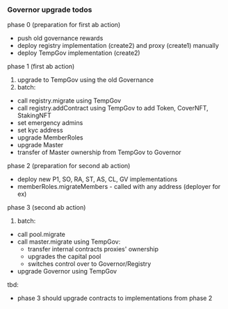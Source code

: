 ### Governor upgrade todos

phase 0 (preparation for first ab action)
- push old governance rewards
- deploy registry implementation (create2) and proxy (create1) manually
- deploy TempGov implementation (create2)

phase 1 (first ab action)
1. upgrade to TempGov using the old Governance
2. batch:
  - call registry.migrate using TempGov
  - call registry.addContract using TempGov to add Token, CoverNFT, StakingNFT
  - set emergency admins
  - set kyc address
  - upgrade MemberRoles
  - upgrade Master
  - transfer of Master ownership from TempGov to Governor

phase 2 (preparation for second ab action)
- deploy new P1, SO, RA, ST, AS, CL, GV implementations
- memberRoles.migrateMembers - called with any address (deployer for ex)

phase 3 (second ab action)
1. batch:
  - call pool.migrate
  - call master.migrate using TempGov:
    - transfer internal contracts proxies' ownership
    - upgrades the capital pool
    - switches control over to Governor/Registry
  - upgrade Governor using TempGov

tbd:
- phase 3 should upgrade contracts to implementations from phase 2
